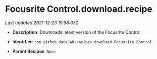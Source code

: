 # Focusrite Control.download.recipe

_Last updated 2021-12-23 19:58:07Z_

- **Description**: Downloads latest version of the Focusrite Control

- **Identifier**: `com.github.dataJAR-recipes.download.Focusrite Control`

- **Parent Recipes**: `None`